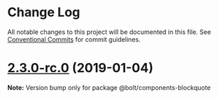 # Change Log

All notable changes to this project will be documented in this file.
See [Conventional Commits](https://conventionalcommits.org) for commit guidelines.

# [2.3.0-rc.0](https://github.com/bolt-design-system/bolt/tree/master/packages/components/bolt-blockquote/compare/v2.2.1...v2.3.0-rc.0) (2019-01-04)

**Note:** Version bump only for package @bolt/components-blockquote
